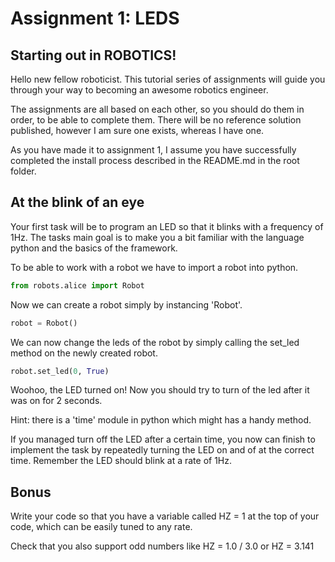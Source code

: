 # Assignment 1: LEDS

## Starting out in ROBOTICS!

Hello new fellow roboticist.
This tutorial series of assignments will guide you through your way to becoming an awesome robotics engineer.

The assignments are all based on each other, so you should do them in order, to be able to complete them.
There will be no reference solution published, however I am sure one exists, whereas I have one.

As you have made it to assignment 1, I assume you have successfully completed the install process described in the README.md in the root folder.

## At the blink of an eye

Your first task will be to program an LED so that it blinks with a frequency of 1Hz.
The tasks main goal is to make you a bit familiar with the language python and the basics of the framework.

To be able to work with a robot we have to import a robot into python.

```python
from robots.alice import Robot
```

Now we can create a robot simply by instancing 'Robot'.

```python
robot = Robot()
```

We can now change the leds of the robot by simply calling the set_led method on the newly created robot.

```python
robot.set_led(0, True)
```

Woohoo, the LED turned on! Now you should try to turn of the led after it was on for 2 seconds.

Hint: there is a 'time' module in python which might has a handy method.

If you managed turn off the LED after a certain time, you now can finish to implement the task by repeatedly turning the LED on and of at the correct time.
Remember the LED should blink at a rate of 1Hz.

## Bonus

Write your code so that you have a variable called HZ = 1 at the top of your code, which can be easily tuned to any rate.

Check that you also support odd numbers like HZ = 1.0 / 3.0 or HZ = 3.141